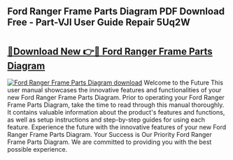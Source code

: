 ## Ford Ranger Frame Parts Diagram PDF Download Free - Part-VJl User Guide Repair 5Uq2W

# <h2><a href="http://dfhlav.blite.top/?on=Ford+Ranger+Frame+Parts+Diagram">🔗Download New 👉🔴 Ford Ranger Frame Parts Diagram</a></h2>

[![Ford Ranger Frame Parts Diagram download](https://i.imgur.com/lujVjoI.png)](http://dfhlav.blite.top/?on=Ford+Ranger+Frame+Parts+Diagram)
Welcome to the Future This user manual showcases the innovative features and functionalities of your new Ford Ranger Frame Parts Diagram. Prior to operating your Ford Ranger Frame Parts Diagram, take the time to read through this manual thoroughly. It contains valuable information about the product's features and functions, as well as setup instructions and step-by-step guides for using each feature. Experience the future with the innovative features of your new Ford Ranger Frame Parts Diagram. Your Success is Our Priority Ford Ranger Frame Parts Diagram. We are committed to providing you with the best possible experience.
